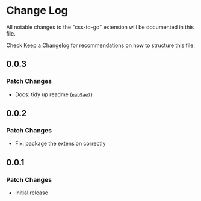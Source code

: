 # Change Log

All notable changes to the "css-to-go" extension will be documented in this file.

Check [Keep a Changelog](http://keepachangelog.com/) for recommendations on how to structure this file.

## 0.0.3

### Patch Changes

- Docs: tidy up readme ([`eab9ae7`](https://github.com/martypenner/css-to-go/commit/eab9ae70ee7cd9afbe1f61cec98522716b1e4553))

## 0.0.2

### Patch Changes

- Fix: package the extension correctly

## 0.0.1

### Patch Changes

- Initial release
